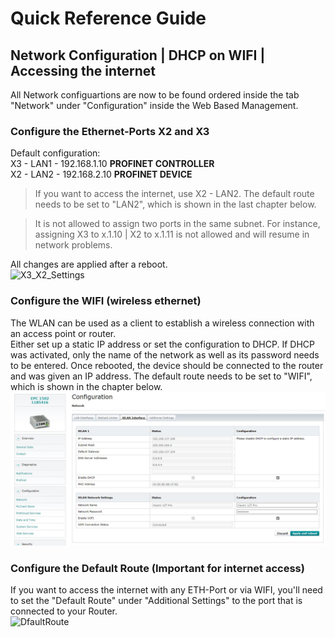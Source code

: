 # Quick Reference Guide<br>

## Network Configuration | DHCP on WIFI | Accessing the internet

All Network configuartions are now to be found ordered inside the tab "Network" under "Configuration" inside the Web Based Management. <br>

### Configure the Ethernet-Ports X2 and X3 
Default configuration: <br>
X3 - LAN1 - 192.168.1.10 **PROFINET CONTROLLER** <br>
X2 - LAN2 - 192.168.2.10 **PROFINET DEVICE** <br>

> If you want to access the internet, use X2 - LAN2. The default route needs to be set to "LAN2", which is shown in the last chapter below.

>It is not allowed to assign two ports in the same subnet. For instance, assigning X3 to x.1.10 | X2 to x.1.11 is not allowed and will resume in network problems.

All changes are applied after a reboot. <br>
![X3_X2_Settings](/FW_2023/images/X2_X3_ETH.jpg) <br>

### Configure the WIFI (wireless ethernet)
The WLAN can be used as a client to establish a wireless connection with an access point or router. <br> Either set up a static IP address or set the configuration to DHCP. If DHCP was activated, only the name of the network as well as its password needs to be entered. Once rebooted, the device should be connected to the router and was given an IP address. The default route needs to be set to "WIFI", which is shown in the chapter below. <BR>
![WIFI_config](/FW_2024/images/DHCP_WIFI.JPG) <br>

### Configure the Default Route (**Important for internet access**)
If you want to access the internet with any ETH-Port or via WIFI, you'll need to set the "Default Route" under "Additional Settings" to the port that is connected to your Router. <br>
![DfaultRoute](/FW_2023/images/DefaultRoute.JPG) <br>
